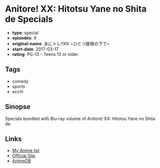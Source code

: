 # Anitore! XX: Hitotsu Yane no Shita de Specials

-   **type**: special
-   **episodes**: 6
-   **original-name**: あにトレ!!XX ~ひとつ屋根の下で~
-   **start-date**: 2017-03-17
-   **rating**: PG-13 - Teens 13 or older

## Tags

-   comedy
-   sports
-   ecchi

## Sinopse

Specials bundled with Blu-ray volume of Anitore! XX: Hitotsu Yane no Shita de.

## Links

-   [My Anime list](https://myanimelist.net/anime/38177/Anitore_XX__Hitotsu_Yane_no_Shita_de_Specials)
-   [Official Site](http://anime-training.com/)
-   [AnimeDB](http://anidb.info/perl-bin/animedb.pl?show=anime&aid=12301)
